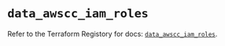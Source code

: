 # `data_awscc_iam_roles`

Refer to the Terraform Registory for docs: [`data_awscc_iam_roles`](https://registry.terraform.io/providers/hashicorp/awscc/0.70.0/docs/data-sources/iam_roles).
